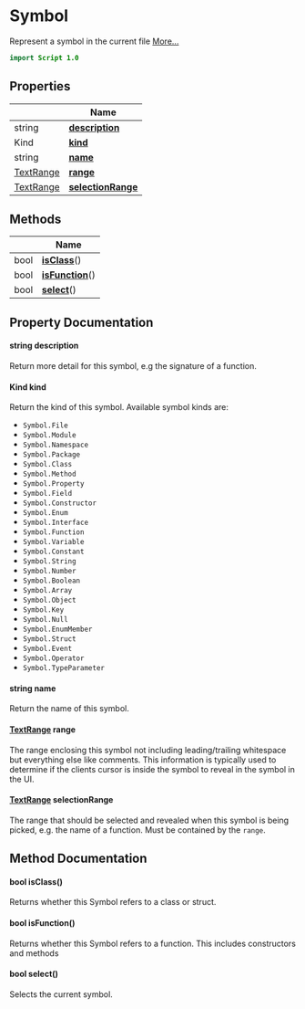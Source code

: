 # Symbol

Represent a symbol in the current file [More...](#detailed-description)

```qml
import Script 1.0
```

## Properties

| | Name |
|-|-|
|string|**[description](#description)**|
|Kind|**[kind](#kind)**|
|string|**[name](#name)**|
|[TextRange](../script/textrange.md)|**[range](#range)**|
|[TextRange](../script/textrange.md)|**[selectionRange](#selectionRange)**|

## Methods

| | Name |
|-|-|
|bool |**[isClass](#isClass)**()|
|bool |**[isFunction](#isFunction)**()|
|bool |**[select](#select)**()|

## Property Documentation

#### <a name="description"></a>string **description**

Return more detail for this symbol, e.g the signature of a function.

#### <a name="kind"></a>Kind **kind**

Return the kind of this symbol. Available symbol kinds are:

- `Symbol.File`
- `Symbol.Module`
- `Symbol.Namespace`
- `Symbol.Package`
- `Symbol.Class`
- `Symbol.Method`
- `Symbol.Property`
- `Symbol.Field`
- `Symbol.Constructor`
- `Symbol.Enum`
- `Symbol.Interface`
- `Symbol.Function`
- `Symbol.Variable`
- `Symbol.Constant`
- `Symbol.String`
- `Symbol.Number`
- `Symbol.Boolean`
- `Symbol.Array`
- `Symbol.Object`
- `Symbol.Key`
- `Symbol.Null`
- `Symbol.EnumMember`
- `Symbol.Struct`
- `Symbol.Event`
- `Symbol.Operator`
- `Symbol.TypeParameter`

#### <a name="name"></a>string **name**

Return the name of this symbol.

#### <a name="range"></a>[TextRange](../script/textrange.md) **range**

The range enclosing this symbol not including leading/trailing whitespace but everything else like comments. This
information is typically used to determine if the clients cursor is inside the symbol to reveal in the symbol in the
UI.

#### <a name="selectionRange"></a>[TextRange](../script/textrange.md) **selectionRange**

The range that should be selected and revealed when this symbol is being picked, e.g. the name of a function. Must be
contained by the `range`.

## Method Documentation

#### <a name="isClass"></a>bool **isClass**()

Returns whether this Symbol refers to a class or struct.

#### <a name="isFunction"></a>bool **isFunction**()

Returns whether this Symbol refers to a function.
This includes constructors and methods

#### <a name="select"></a>bool **select**()

Selects the current symbol.
